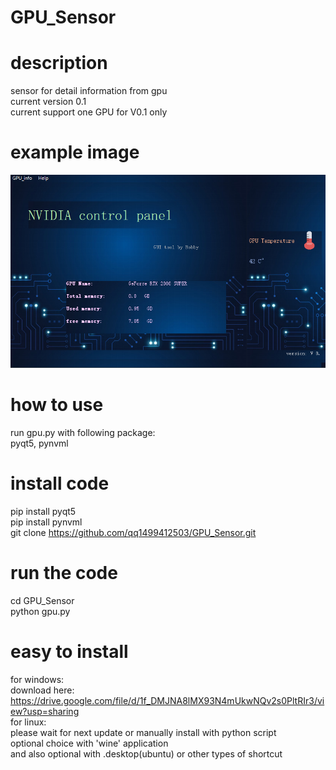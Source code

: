 # GPU_Sensor

# description
sensor for detail information from gpu <br/> 
current version 0.1 <br/> 
current support one GPU for V0.1 only <br/> 

# example image
![image](https://github.com/qq1499412503/GPU_Sensor/blob/main/example.PNG)

# how to use
run gpu.py with following package: <br/> 
pyqt5, pynvml <br/> 

# install code
pip install pyqt5 <br/> 
pip install pynvml <br/> 
git clone https://github.com/qq1499412503/GPU_Sensor.git <br/> 

# run the code
cd GPU_Sensor <br/> 
python gpu.py <br/> 

# easy to install 
for windows:<br/> 
  download here:<br/> 
  https://drive.google.com/file/d/1f_DMJNA8lMX93N4mUkwNQv2s0PltRIr3/view?usp=sharing  <br/> 
for linux:<br/> 
  please wait for next update or manually install with python script <br/> 
  optional choice with 'wine' application <br/> 
  and also optional with .desktop(ubuntu) or other types of shortcut <br/>
  
